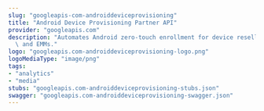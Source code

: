 ```yaml
---
slug: "googleapis-com-androiddeviceprovisioning"
title: "Android Device Provisioning Partner API"
provider: "googleapis.com"
description: "Automates Android zero-touch enrollment for device resellers, customers,\
  \ and EMMs."
logo: "googleapis.com-androiddeviceprovisioning-logo.png"
logoMediaType: "image/png"
tags:
- "analytics"
- "media"
stubs: "googleapis.com-androiddeviceprovisioning-stubs.json"
swagger: "googleapis.com-androiddeviceprovisioning-swagger.json"
---
```

